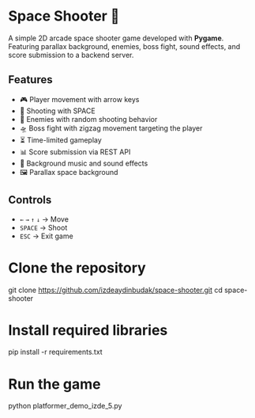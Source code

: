 # Space Shooter 🚀

A simple 2D arcade space shooter game developed with **Pygame**.  
Featuring parallax background, enemies, boss fight, sound effects, and score submission to a backend server.

## Features
- 🎮 Player movement with arrow keys
- 🔫 Shooting with SPACE
- 👾 Enemies with random shooting behavior
- 🛸 Boss fight with zigzag movement targeting the player
- ⏳ Time-limited gameplay
- 📊 Score submission via REST API
- 🎵 Background music and sound effects
- 🖼️ Parallax space background

## Controls
- `←` `→` `↑` `↓` → Move  
- `SPACE` → Shoot  
- `ESC` → Exit game  

# Clone the repository
git clone https://github.com/izdeaydinbudak/space-shooter.git
cd space-shooter

# Install required libraries
pip install -r requirements.txt

# Run the game
python platformer_demo_izde_5.py

